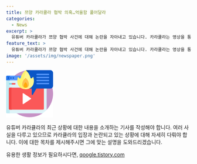 ```yaml
---
title: 쯔양 카라큘라 협박 의혹…억울함 풀어달라
categories:
  - News
excerpt: >
  유튜버 카라큘라가 쯔양 협박 사건에 대해 논란을 자아내고 있습니다. 카라큘라는 영상을 통해 김세의 대표에게 사과를 요구하고, 자신을 음해하려는 가로세로연구소를 비판했습니다. 그러나 노출된 녹취록에 따르면, 카라큘라가 쯔양 측을 독려하는 발언을 하고 있다는 주장이 제기되고 있습니다. 이에 대한 카라큘라의 해명에도 누리꾼들의 비난이 이어지고 있습니다. 이와 관련하여 검찰은 수사에 착수했으며, 사람들은 이에 대한 결과를 기다리고 있습니다.
feature_text: >
  유튜버 카라큘라가 쯔양 협박 사건에 대해 논란을 자아내고 있습니다. 카라큘라는 영상을 통해 김세의 대표에게 사과를 요구하고, 자신을 음해하려는 가로세로연구소를 비판했습니다. 그러나 노출된 녹취록에 따르면, 카라큘라가 쯔양 측을 독려하는 발언을 하고 있다는 주장이 제기되고 있습니다. 이에 대한 카라큘라의 해명에도 누리꾼들의 비난이 이어지고 있습니다. 이와 관련하여 검찰은 수사에 착수했으며, 사람들은 이에 대한 결과를 기다리고 있습니다.
image: '/assets/img/newspaper.png'
---
```


<p><img src="/assets/img/news.png" alt="rentncar 속보" /></p>

<p>유튜버 카라큘라의 최근 상황에 대한 내용을 소개하는 기사를 작성해야 합니다. 여러 사실을 다루고 있으므로 카라큘라의 입장과 논란되고 있는 상황에 대해 자세히 다뤄야 합니다. 이에 대한 목차를 제시해주시면 그에 맞는 설명을 도와드리겠습니다.</p>
유용한 생활 정보가 필요하시다면, <a href="https://qoogle.tistory.com" rel="dofollow">qoogle.tistory.com</a>


